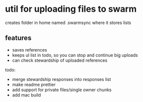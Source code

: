 # util for uploading files to swarm

creates folder in home named .swarmsync where it stores lists
 
## features


 - saves references
 - keeps ul list in todo, so you can stop and continue big uploads
 - can check stewardship of uploaded references

todo: 
 - merge stewardship responses into responses list
 - make readme prettier
 - add support for private files/single owner chunks
 - add mac build
